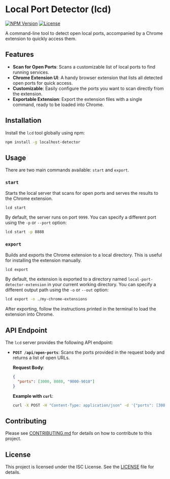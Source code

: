 # Local Port Detector (lcd)

[![NPM Version](https://img.shields.io/npm/v/localhost-detector.svg)](https://www.npmjs.com/package/local-port-detector)
[![License](https://img.shields.io/npm/l/localhost-detector.svg)](https://github.com/your-username/local-port-detector/blob/main/LICENSE)

A command-line tool to detect open local ports, accompanied by a Chrome extension to quickly access them.

## Features

- **Scan for Open Ports**: Scans a customizable list of local ports to find running services.
- **Chrome Extension UI**: A handy browser extension that lists all detected open ports for quick access.
- **Customizable**: Easily configure the ports you want to scan directly from the extension.
- **Exportable Extension**: Export the extension files with a single command, ready to be loaded into Chrome.

## Installation

Install the `lcd` tool globally using npm:

```bash
npm install -g localhost-detector
```

## Usage

There are two main commands available: `start` and `export`.

### `start`

Starts the local server that scans for open ports and serves the results to the Chrome extension.

```bash
lcd start
```

By default, the server runs on port `9999`. You can specify a different port using the `-p` or `--port` option:

```bash
lcd start -p 8888
```

### `export`

Builds and exports the Chrome extension to a local directory. This is useful for installing the extension manually.

```bash
lcd export
```

By default, the extension is exported to a directory named `local-port-detector-extension` in your current working directory. You can specify a different output path using the `-o` or `--out` option:

```bash
lcd export -o ./my-chrome-extensions
```

After exporting, follow the instructions printed in the terminal to load the extension into Chrome.

## API Endpoint

The `lcd` server provides the following API endpoint:

- **`POST /api/open-ports`**: Scans the ports provided in the request body and returns a list of open URLs.

  **Request Body**:
  ```json
  {
    "ports": [3000, 8080, "9000-9010"]
  }
  ```

  **Example with `curl`**:
  ```bash
  curl -X POST -H "Content-Type: application/json" -d '{"ports": [3000, 8080]}' http://localhost:9999/api/open-ports
  ```

## Contributing

Please see [CONTRIBUTING.md](CONTRIBUTING.md) for details on how to contribute to this project.

## License

This project is licensed under the ISC License. See the [LICENSE](LICENSE) file for details.
